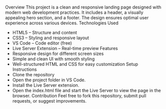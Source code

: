 Overview
This project is a clean and responsive landing page designed with modern web development practices. It includes a header, a visually appealing hero section, and a footer. The design ensures optimal user experience across various devices.
Technologies Used
- HTML5 – Structure and content
- CSS3 – Styling and responsive layout
- VS Code – Code editor (free)
- Live Server Extension – Real-time preview
Features
- Responsive design for different screen sizes
- Simple and clean UI with smooth styling
- Well-structured HTML and CSS for easy customization
Setup Instructions
- Clone the repository
- Open the project folder in VS Code.
- Install the Live Server extension.
- Open the index.html file and start the Live Server to view the page in the browser.
Contribution
Feel free to fork this repository, submit pull requests, or suggest improvements.


